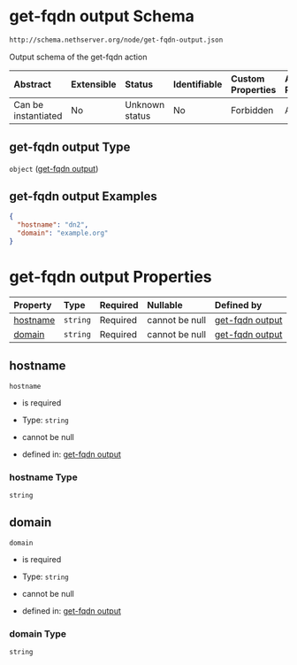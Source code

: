 # get-fqdn output Schema

```txt
http://schema.nethserver.org/node/get-fqdn-output.json
```

Output schema of the get-fqdn action

| Abstract            | Extensible | Status         | Identifiable | Custom Properties | Additional Properties | Access Restrictions | Defined In                                                               |
| :------------------ | :--------- | :------------- | :----------- | :---------------- | :-------------------- | :------------------ | :----------------------------------------------------------------------- |
| Can be instantiated | No         | Unknown status | No           | Forbidden         | Allowed               | none                | [get-fqdn-output.json](node/get-fqdn-output.json "open original schema") |

## get-fqdn output Type

`object` ([get-fqdn output](get-fqdn-output.md))

## get-fqdn output Examples

```json
{
  "hostname": "dn2",
  "domain": "example.org"
}
```

# get-fqdn output Properties

| Property              | Type     | Required | Nullable       | Defined by                                                                                                                              |
| :-------------------- | :------- | :------- | :------------- | :-------------------------------------------------------------------------------------------------------------------------------------- |
| [hostname](#hostname) | `string` | Required | cannot be null | [get-fqdn output](get-fqdn-output-properties-hostname.md "http://schema.nethserver.org/node/get-fqdn-output.json#/properties/hostname") |
| [domain](#domain)     | `string` | Required | cannot be null | [get-fqdn output](get-fqdn-output-properties-domain.md "http://schema.nethserver.org/node/get-fqdn-output.json#/properties/domain")     |

## hostname



`hostname`

* is required

* Type: `string`

* cannot be null

* defined in: [get-fqdn output](get-fqdn-output-properties-hostname.md "http://schema.nethserver.org/node/get-fqdn-output.json#/properties/hostname")

### hostname Type

`string`

## domain



`domain`

* is required

* Type: `string`

* cannot be null

* defined in: [get-fqdn output](get-fqdn-output-properties-domain.md "http://schema.nethserver.org/node/get-fqdn-output.json#/properties/domain")

### domain Type

`string`
